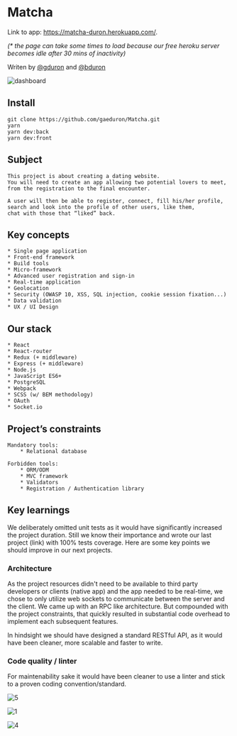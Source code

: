 
# Matcha
 Link to app: https://matcha-duron.herokuapp.com/.

_(* the page can take some times to load because our free heroku server becomes idle after 30 mins of inactivity)_

Writen by [@gduron](https://github.com/gaeduron) and [@bduron](https://github.com/bduron) 

![dashboard](https://preview.ibb.co/f36Dh7/Capture_d_e_cran_2018_03_25_a_22_13_13.png)

## Install
	git clone https://github.com/gaeduron/Matcha.git 
	yarn  
	yarn dev:back
	yarn dev:front

## Subject 
	This project is about creating a dating website. 
	You will need to create an app allowing two potential lovers to meet, 
	from the registration to the final encounter.
	
	A user will then be able to register, connect, fill his/her profile, 
	search and look into the profile of other users, like them, 
	chat with those that “liked” back.

## Key concepts 
	* Single page application
	* Front-end framework
	* Build tools
	* Micro-framework 
	* Advanced user registration and sign-in
	* Real-time application
	* Geolocation 
	* Security (OWASP 10, XSS, SQL injection, cookie session fixation...) 
	* Data validation
	* UX / UI Design 

## Our stack 
	* React 
	* React-router
	* Redux (+ middleware)
	* Express (+ middleware)
	* Node.js
	* JavaScript ES6+
	* PostgreSQL
	* Webpack
	* SCSS (w/ BEM methodology)
 	* OAuth
	* Socket.io  


## Project’s constraints 

	Mandatory tools: 
		* Relational database 

	Forbidden tools:
		* ORM/ODM
		* MVC framework
		* Validators 
		* Registration / Authentication library 


## Key learnings  

We deliberately omitted unit tests as it would have significantly increased the project duration. 
Still we know their importance and wrote our last project (link) with 100% tests coverage. 
Here are some key points we should improve in our next projects. 

### Architecture 
As the project resources didn't need to be available to third party developers or clients (native app) and the app needed to be real-time, we chose to only utilize web sockets to communicate between the server and the client. We came up with an RPC like architecture. But compounded with the project constraints, that quickly resulted in substantial code overhead to implement each subsequent features. 

In hindsight we should have designed a standard RESTful API, as it would have been cleaner, more scalable and faster to write. 

### Code quality / linter
For maintenability sake it would have been cleaner to use a linter and stick to a proven coding convention/standard.

![5](https://resources-live.sketch.cloud/files/8811ed42-c902-4ee4-9cad-f23f5432d2b8.png?Expires=1522273496&Key-Pair-Id=APKAIZ4KEFPO7VL7CCPQ&Signature=FhD3fwUiQkBpaZG~iI0YJUj2ofAOeYMalm~i9YpSsYz7XesvaEB0q3xtetYtxw-MjkXWwhWWijxWCfwn1BeLkIubSOfkvPlsDYJsQC34wycL2PDwMpby~MeWFrU0~MeiTKcxXg21YmY1rtpx7K3NlXc5eRpnA3XfEqzpxp4KO3n3a~xUZgKa9taIep5-Xe0qdeBr~5QWg724Jz-hu102uHeNy2zxpcfnwWgw0S2K6cvV5JxY2NsmAurn0lqcQcnwOUEC47K9-sjhgbYQYYke~Tt1pcGCiUALjiYJIg5rXdwrFmSq0OKx9XSKBFa9lmhm3tqCqIZubemN3DGfMNmBWg__)

![1](https://preview.ibb.co/ka6X9n/Capture_d_e_cran_2018_03_25_a_21_54_37.png)

![4](https://preview.ibb.co/cgoC9n/Capture_d_e_cran_2018_03_25_a_21_51_42.png)
